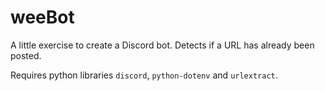 # weeBot

A little exercise to create a Discord bot. Detects if a URL has already been posted.

Requires python libraries `discord`, `python-dotenv` and `urlextract`.
